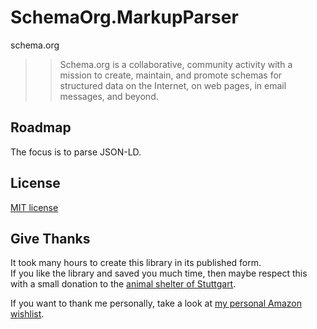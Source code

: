 # SchemaOrg.MarkupParser

schema.org
>> Schema.org is a collaborative, community activity with a mission to create, maintain, and promote schemas for structured data on the Internet, on web pages, in email messages, and beyond.

## Roadmap
The focus is to parse JSON-LD.

## License
[MIT license](https://github.com/SchwabenCode/SchemaOrg.MarkupParser/blob/master/LICENSE)

## Give Thanks
It took many hours to create this library in its published form.  
If you like the library and saved you much time, then maybe respect this with a small donation to the [animal shelter of Stuttgart](http://www.tierheim-stuttgart.de/).

If you want to thank me personally, take a look at [my personal Amazon wishlist](http://www.amazon.de/gp/registry/wishlist/H6KLKT7UMI7Z/).
